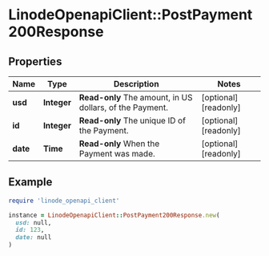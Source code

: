 # LinodeOpenapiClient::PostPayment200Response

## Properties

| Name | Type | Description | Notes |
| ---- | ---- | ----------- | ----- |
| **usd** | **Integer** | __Read-only__ The amount, in US dollars, of the Payment. | [optional][readonly] |
| **id** | **Integer** | __Read-only__ The unique ID of the Payment. | [optional][readonly] |
| **date** | **Time** | __Read-only__ When the Payment was made. | [optional][readonly] |

## Example

```ruby
require 'linode_openapi_client'

instance = LinodeOpenapiClient::PostPayment200Response.new(
  usd: null,
  id: 123,
  date: null
)
```

